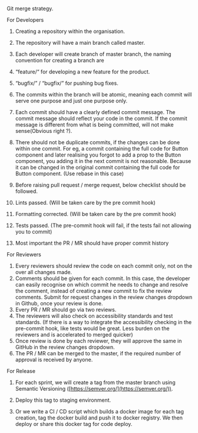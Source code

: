       

Git merge strategy.

  

For Developers

  

1.  Creating a repository within the organisation.
2.  The repository will have a main branch called master.
3.  Each developer will create branch of master branch, the naming convention for creating a branch are

1.  “feature/<feature-name>“ for developing a new feature for the product.
2.  “bugfix/<bugfix-name-jira-id>” / “bugfix/<bugfix-name>” for pushing bug fixes.

5.  The commits within the branch will be atomic, meaning each commit will serve one purpose and just one purpose only.
6.  Each commit should have a clearly defined commit message. The commit message should reflect your code in the commit. If the commit message is different from what is being committed, will not make sense(Obvious right ?).
7.  There should not be duplicate commits, if the changes can be done within one commit. For eg, a commit containing the full code for Button component and later realising you forgot to add a prop to the Button component, you adding it in the next commit is not reasonable. Because it can be changed in the original commit containing the full code for Button component. (Use rebase in this case)
8.  Before raising pull request / merge request, below checklist should be followed.

1.  Lints passed. (Will be taken care by the pre commit hook)
2.  Formatting corrected. (Will be taken care by the pre commit hook)
3.  Tests passed. (The pre-commit hook will fail, if the tests fail not allowing you to commit)
4.  Most important the PR / MR should have proper commit history

  

For Reviewers

  

1.  Every reviewers should review the code on each commit only, not on the over all changes made.
2.  Comments should be given for each commit. In this case, the developer can easily recognise on which commit he needs to change and resolve the comment, instead of creating a new commit to fix the review comments. Submit for request changes in the review changes dropdown in Github, once your review is done.
3.  Every PR / MR should go via two reviews.
4.  The reviewers will also check on accessibility standards and test standards. (If there is a way to integrate the accessibility checking in the pre-commit hook, like tests would be great. Less burden on the reviewers and is accelerated to merged quicker)
5.  Once review is done by each reviewer, they will approve the same in GitHub in the review changes dropdown.
6.  The PR / MR can be merged to the master, if the required number of approval is received by anyone.

  

For Release

  

1.  For each sprint, we will create a tag from the master branch using Semantic Versioning ([https://semver.org/](https://semver.org/)). 

1.  Deploy this tag to staging environment.
2.  Or we write a CI / CD script which builds a docker image for each tag creation, tag the docker build and push it to docker registry. We then deploy or share this docker tag for code deploy.